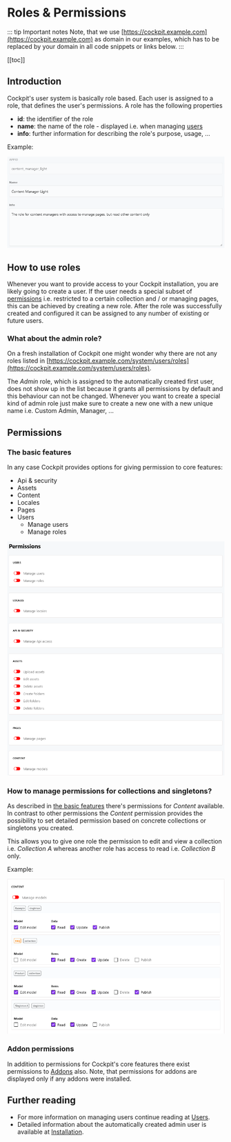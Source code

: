 # Roles & Permissions

::: tip Important notes
Note, that we use [https://cockpit.example.com](https://cockpit.example.com) as domain in our examples, which has to be replaced by your domain in all code snippets or links below.
:::

[[toc]]

## Introduction

Cockpit's user system is basically role based. Each user is assigned to a role, that defines the user's permissions. A role has the following properties

* **id**: the identifier of the role
* **name**: the name of the role - displayed i.e. when managing [users](/settings-administration/users/)
* **info**: further information for describing the role's purpose, usage, ...

Example:

![Screenshot of the general fields of the role form](./role-fields.png)

## How to use roles

Whenever you want to provide access to your Cockpit installation, you are likely going to create a user. If the user needs a special subset of [permissions](#permissions) i.e. restricted to a certain collection and / or managing pages, this can be achieved by creating a new role. After the role was successfully created and configured it can be assigned to any number of existing or future users.

### What about the admin role?

On a fresh installation of Cockpit one might wonder why there are not any roles listed in [https://cockpit.example.com/system/users/roles](https://cockpit.example.com/system/users/roles).

The *Admin* role, which is assigned to the automatically created first user, does not show up in the list because it grants all permissions by default and this behaviour can not be changed. Whenever you want to create a special kind of admin role just make sure to create a new one with a new unique name i.e. Custom Admin, Manager, ...

## Permissions

### The basic features

In any case Cockpit provides options for giving permission to core features:

* Api & security
* Assets
* Content
* Locales
* Pages
* Users
  * Manage users
  * Manage roles

![Screenshot of the basic permissions form](./roles-and-permissions-core-permissions.png)

### How to manage permissions for collections and singletons?

As described in [the basic features](#the-basic-features) there's permissions for *Content* available. In contrast to other permissions the *Content* permission provides the possibility to set detailed permission based on concrete collections or singletons you created. 

This allows you to give one role the permission to edit and view a collection i.e. *Collection A* whereas another role has access to read i.e. *Collection B* only.

Example:

![Screenshot of example content permission details](./content-permission-details.png)

### Addon permissions

In addition to permissions for Cockpit's core features there exist permissions to [Addons](/addons/) also. Note, that permissions for addons are displayed only if any addons were installed.

## Further reading

* For more information on managing users continue reading at [Users](/settings-administration/users/).
* Detailed information about the automatically created admin user is available at [Installation](/about/installation/).